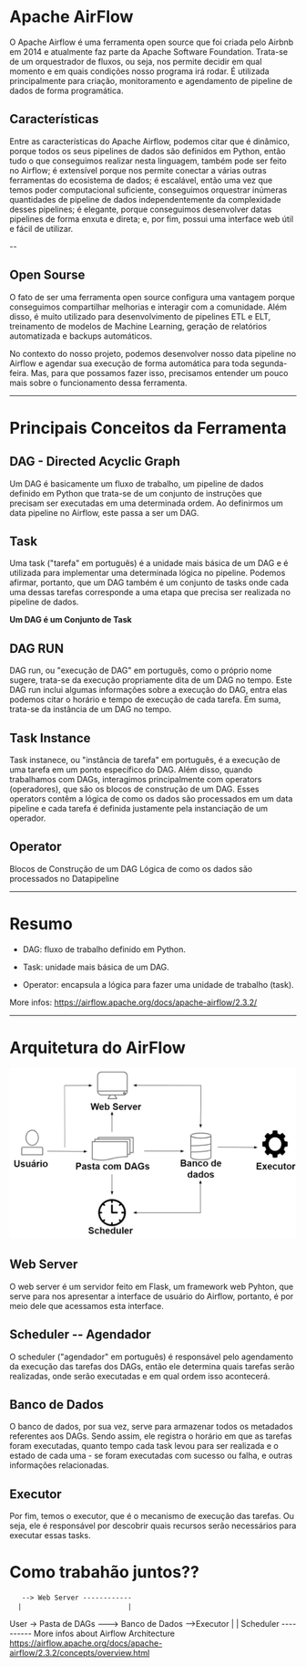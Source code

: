 
# Apache AirFlow

 O Apache Airflow é uma ferramenta open source que foi criada pelo Airbnb em 2014 e atualmente faz parte da Apache Software Foundation. Trata-se de um orquestrador de fluxos, ou seja, nos permite decidir em qual momento e em quais condições nosso programa irá rodar. É utilizada principalmente para criação, monitoramento e agendamento de pipeline de dados de forma programática.

 ## Características 

 Entre as características do Apache Airflow, podemos citar que é dinâmico, porque todos os seus pipelines de dados são definidos em Python, então tudo o que conseguimos realizar nesta linguagem, também pode ser feito no Airflow; é extensível porque nos permite conectar a várias outras ferramentas do ecosistema de dados; é escalável, então uma vez que temos poder computacional suficiente, conseguimos orquestrar inúmeras quantidades de pipeline de dados independentemente da complexidade desses pipelines; é elegante, porque conseguimos desenvolver datas pipelines de forma enxuta e direta; e, por fim, possui uma interface web útil e fácil de utilizar.

 --

## Open Sourse

 O fato de ser uma ferramenta open source configura uma vantagem porque conseguimos compartilhar melhorias e interagir com a comunidade. Além disso, é muito utilizado para desenvolvimento de pipelines ETL e ELT, treinamento de modelos de Machine Learning, geração de relatórios automatizada e backups automáticos.

 No contexto do nosso projeto, podemos desenvolver nosso data pipeline no Airflow e agendar sua execução de forma automática para toda segunda-feira. Mas, para que possamos fazer isso, precisamos entender um pouco mais sobre o funcionamento dessa ferramenta.

 ---

 # Principais Conceitos da Ferramenta

 ## DAG - Directed Acyclic Graph

Um DAG é basicamente um fluxo de trabalho, um pipeline de dados definido em Python que trata-se de um conjunto de instruções que precisam ser executadas em uma determinada ordem. Ao definirmos um data pipeline no Airflow, este passa a ser um DAG.

## Task

Uma task ("tarefa" em português) é a unidade mais básica de um DAG e é utilizada para implementar uma determinada lógica no pipeline. Podemos afirmar, portanto, que um DAG também é um conjunto de tasks onde cada uma dessas tarefas corresponde a uma etapa que precisa ser realizada no pipeline de dados.

**Um DAG é um Conjunto de Task**

## DAG RUN

DAG run, ou "execução de DAG" em português, como o próprio nome sugere, trata-se da execução propriamente dita de um DAG no tempo. Este DAG run inclui algumas informações sobre a execução do DAG, entra elas podemos citar o horário e tempo de execução de cada tarefa. Em suma, trata-se da instância de um DAG no tempo.

## Task Instance 

Task instanece, ou "instância de tarefa" em português, é a execução de uma tarefa em um ponto específico do DAG. Além disso, quando trabalhamos com DAGs, interagimos principalmente com operators (operadores), que são os blocos de construção de um DAG. Esses operators contêm a lógica de como os dados são processados em um data pipeline e cada tarefa é definida justamente pela instanciação de um operador.

## Operator 

Blocos de Construção de um DAG
Lógica de como os dados são processados no Datapipeline

---

# Resumo

- DAG: fluxo de trabalho definido em Python.

- Task: unidade mais básica de um DAG.

- Operator: encapsula a lógica para fazer uma unidade de trabalho (task).

More infos: 
https://airflow.apache.org/docs/apache-airflow/2.3.2/


---

# Arquitetura do AirFlow

![Airflow-Architecture](./IMGs/Airflow/Airflow-Architecture.png)

## Web Server 

O web server é um servidor feito em Flask, um framework web Pyhton, que serve para nos apresentar a interface de usuário do Airflow, portanto, é por meio dele que acessamos esta interface.

## Scheduler -- Agendador

O scheduler ("agendador" em português) é responsável pelo agendamento da execução das tarefas dos DAGs, então ele determina quais tarefas serão realizadas, onde serão executadas e em qual ordem isso acontecerá.

## Banco de Dados

O banco de dados, por sua vez, serve para armazenar todos os metadados referentes aos DAGs. Sendo assim, ele registra o horário em que as tarefas foram executadas, quanto tempo cada task levou para ser realizada e o estado de cada uma - se foram executadas com sucesso ou falha, e outras informações relacionadas.

## Executor

Por fim, temos o executor, que é o mecanismo de execução das tarefas. Ou seja, ele é responsável por descobrir quais recursos serão necessários para executar essas tasks.


# Como trabahão juntos?? 

       --> Web Server ------------
      |                          |
User -> Pasta de DAGs ---> Banco de Dados -->Executor
               |                 |
            Scheduler  ----------
More infos about Airflow Architecture
https://airflow.apache.org/docs/apache-airflow/2.3.2/concepts/overview.html
